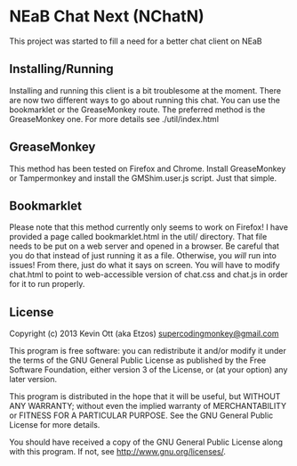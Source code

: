 NEaB Chat Next (NChatN)
=======================
This project was started to fill a need for a better chat client on NEaB

Installing/Running
------------------
Installing and running this client is a bit troublesome at the moment.
There are now two different ways to go about running this chat. You can 
use the bookmarklet or the GreaseMonkey route. The preferred method is 
the GreaseMonkey one. For more details see ./util/index.html

GreaseMonkey
------------
This method has been tested on Firefox and Chrome.
Install GreaseMonkey or Tampermonkey and install the GMShim.user.js
script. Just that simple.

Bookmarklet
-----------
Please note that this method currently only seems to work on Firefox!
I have provided a page called bookmarklet.html in the util/ directory.
That file needs to be put on a web server and opened in a browser. Be 
careful that you do that instead of just running it as a file. Otherwise,
you *will* run into issues! From there, just do what it says on screen.
You will have to modify chat.html to point to web-accessible version of
chat.css and chat.js in order for it to run properly.

License
-------
Copyright (c) 2013 Kevin Ott (aka Etzos) <supercodingmonkey@gmail.com>

This program is free software: you can redistribute it and/or modify
it under the terms of the GNU General Public License as published by
the Free Software Foundation, either version 3 of the License, or
(at your option) any later version.

This program is distributed in the hope that it will be useful,
but WITHOUT ANY WARRANTY; without even the implied warranty of
MERCHANTABILITY or FITNESS FOR A PARTICULAR PURPOSE.  See the
GNU General Public License for more details.

You should have received a copy of the GNU General Public License
along with this program.  If not, see <http://www.gnu.org/licenses/>.